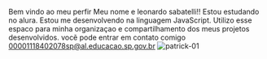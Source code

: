 Bem vindo ao meu perfir
Meu nome e leonardo sabatelli!!
Estou estudando no alura. 
Estou me desenvolvendo na linguagem JavaScript.
Utilizo esse espaco para minha organizaçao e compartilhamento dos meus projetos desenvolvidos.
vocẽ pode entrar em contato comigo 
00001118402078sp@al.educacao.sp.gov.br
![patrick-01](https://github.com/user-attachments/assets/f64595af-9131-4553-b06e-40447f44cd16)
